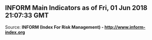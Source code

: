 ## INFORM Main Indicators as of Fri, 01 Jun 2018 21:07:33 GMT

Source: **INFORM (Index For Risk Management) - http://www.inform-index.org**